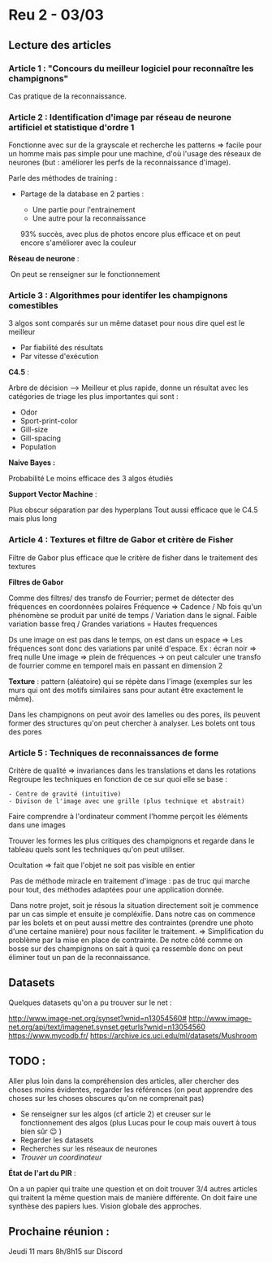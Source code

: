 # Reu 2 - 03/03

## Lecture des articles

### Article 1 : "Concours du meilleur logiciel pour reconnaître les champignons"

Cas pratique de la reconnaissance.


### Article 2 : Identification d'image par réseau de neurone artificiel et statistique d'ordre 1

Fonctionne avec sur de la grayscale et recherche les patterns => facile pour un homme mais pas simple pour une machine, d'où l'usage des réseaux de neurones (but : améliorer les perfs de la reconnaissance d'image).

Parle des méthodes de training : 

- Partage de la database en 2 parties :

  - Une partie pour l'entrainement 
  - Une autre pour la reconnaissance 

  93% succès, avec plus de photos encore plus efficace et on peut encore s'améliorer avec la couleur

**Réseau de neurone** :

​	On peut se renseigner sur le fonctionnement

### Article 3 : Algorithmes pour identifer les champignons comestibles

3 algos sont comparés sur un même dataset pour nous dire quel est le meilleur

- Par fiabilité des résultats
- Par vitesse d'exécution

**C4.5** :

Arbre de décision —> Meilleur et plus rapide, donne un résultat avec les catégories de triage les plus importantes qui sont :

- Odor
- Sport-print-color
- Gill-size
- Gill-spacing
- Population

**Naive Bayes :** 

Probabilité 
Le moins efficace des 3 algos étudiés

**Support Vector Machine** :

Plus obscur séparation par des hyperplans 
Tout aussi efficace que le C4.5 mais plus long

### Article 4 : Textures et filtre de Gabor et critère de Fisher

Filtre de Gabor plus efficace que le critère de fisher dans le traitement des textures

**Filtres de Gabor**

Comme des filtres/ des transfo de Fourrier; permet de détecter des fréquences en coordonnées polaires
Fréquence => Cadence / Nb fois qu'un phénomène se produit par unité de temps / Variation dans le signal. Faible variation basse freq / Grandes variations = Hautes frequences 

Ds une image on est pas dans le temps, on est dans un espace => Les fréquences sont donc des variations par unité d'espace.
Ex :  écran noir => freq nulle
		Une image => plein de fréquences -> on peut calculer une transfo de fourrier comme en temporel mais en passant en dimension 2

**Texture** : pattern (aléatoire) qui se répète dans l'image (exemples sur les murs qui ont des motifs similaires sans pour autant être exactement le même).

Dans les champignons on peut avoir des lamelles ou des pores, ils peuvent former des structures qu'on peut chercher à analyser. Les bolets ont tous des pores

### Article 5 : Techniques de reconnaissances de forme

Critère de qualité => invariances dans les translations et dans les rotations
Regroupe les techniques en fonction de ce sur quoi elle se base :

	- Centre de gravité (intuitive)
	- Divison de l'image avec une grille (plus technique et abstrait)

Faire comprendre à l'ordinateur comment l'homme perçoit les éléments dans une images

Trouver les formes les plus critiques des champignons et regarde dans le tableau quels sont les techniques qu'on peut utiliser.

Ocultation => fait que l'objet ne soit pas visible en entier

​	Pas de méthode miracle en traitement d'image : pas de truc qui marche pour tout, des méthodes adaptées pour une application donnée. 

​	Dans notre projet, soit je résous la situation directement soit je commence par un cas simple et ensuite je compléxifie. Dans notre cas on commence par les bolets et on peut aussi mettre des contraintes (prendre une photo d'une certaine manière) pour nous faciliter le traitement. => Simplification du problème par la mise en place de contrainte. De notre côté comme on bosse sur des champignons on sait à quoi ça ressemble donc on peut éliminer tout un pan de la reconnaissance.

## Datasets

Quelques datasets qu'on a pu trouver sur le net : 

http://www.image-net.org/synset?wnid=n13054560#
http://www.image-net.org/api/text/imagenet.synset.geturls?wnid=n13054560
https://www.mycodb.fr/
https://archive.ics.uci.edu/ml/datasets/Mushroom

## TODO : 

Aller plus loin dans la compréhension des articles, aller chercher des choses moins évidentes, regarder les références (on peut apprendre des choses sur les choses obscures qu'on ne comprenait pas)

- Se renseigner sur les algos (cf article 2) et creuser sur le fonctionnement des algos (plus Lucas pour le coup mais ouvert à tous bien sûr :wink: )
- Regarder les datasets
- Recherches sur les réseaux de neurones
- *Trouver un coordinateur* 

**État de l'art du PIR** :

On a un papier qui traite une question et on doit trouver 3/4 autres articles qui traitent la même question mais de manière différente. On doit faire une synthèse des papiers lues. Vision globale des approches.

## Prochaine réunion :

Jeudi 11 mars 8h/8h15 sur Discord